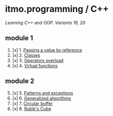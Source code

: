# itmo.programming / C++
*Learning C++ and OOP. Variants 19, 20*
## module 1
1. [x] 1. [Passing a value by reference](https://github.com/mrskycriper/itmo.programming/tree/master/sem02/Lab01)
2. [x] 2. [Classes](https://github.com/mrskycriper/itmo.programming/tree/master/sem02/Lab02)
3. [x] 3. [Operators overload](https://github.com/mrskycriper/itmo.programming/tree/master/sem02/Lab03)
4. [x] 4. [Virtual functions](https://github.com/mrskycriper/itmo.programming/tree/master/sem02/Lab04)
## module 2
5. [x] 5. [Patterns and exceptions](https://github.com/mrskycriper/itmo.programming/tree/master/sem02/Lab05)
6. [x] 6. [Generalized algorithms](https://github.com/mrskycriper/itmo.programming/tree/master/sem02/Lab06)
7. [x] 7. [Circular buffer](https://github.com/mrskycriper/itmo.programming/tree/master/sem02/Lab07)
8. [x] 8. [Rubik's Cube](https://github.com/mrskycriper/itmo.programming/tree/master/sem02/Lab08)
